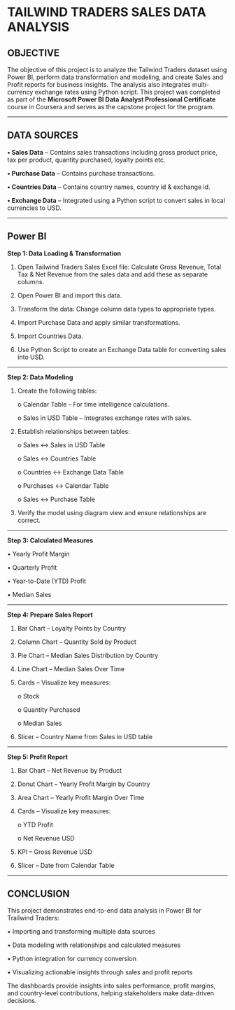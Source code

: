 # **TAILWIND TRADERS SALES DATA ANALYSIS**

## OBJECTIVE

The objective of this project is to analyze the Tailwind Traders dataset using Power BI, perform data transformation and modeling, and create Sales and Profit reports for business insights. The analysis also integrates multi-currency exchange rates using Python script. This project was completed as part of the **Microsoft Power BI Data Analyst Professional Certificate** course in Coursera and serves as the capstone project for the program.
________________________________________
## DATA SOURCES
**•	Sales Data** – Contains sales transactions including gross product price, tax per product, quantity purchased, loyalty points etc.

**•	Purchase Data** – Contains purchase transactions.

**•	Countries Data** – Contains country names, country id & exchange id.

**•	Exchange Data** – Integrated using a Python script to convert sales in local currencies to USD.
________________________________________
## Power BI

**Step 1: Data Loading & Transformation**

1.	Open Tailwind Traders Sales Excel file:  Calculate Gross Revenue, Total Tax & Net Revenue from the sales data and add these as separate columns.
   
2.	Open Power BI and import this data.
	
3.	Transform the data: Change column data types to appropriate types.
  
4.	Import Purchase Data and apply similar transformations.
  
5.	Import Countries Data.
  
6.	Use Python Script to create an Exchange Data table for converting sales into USD.
   
________________________________________

**Step 2: Data Modeling**

1.	Create the following tables:
   
    o	Calendar Table – For time intelligence calculations.

    o	Sales in USD Table – Integrates exchange rates with sales.

2.	Establish relationships between tables:
   
    o	Sales ↔ Sales in USD Table

    o	Sales ↔ Countries Table
  
    o	Countries ↔ Exchange Data Table

    o	Purchases ↔ Calendar Table

    o	Sales ↔ Purchase Table

3.	Verify the model using diagram view and ensure relationships are correct.
________________________________________

**Step 3: Calculated Measures**

  •	Yearly Profit Margin

  •	Quarterly Profit

  •	Year-to-Date (YTD) Profit

  •	Median Sales
________________________________________

**Step 4: Prepare Sales Report**

1.	Bar Chart – Loyalty Points by Country
   
2.	Column Chart – Quantity Sold by Product
  
3.	Pie Chart – Median Sales Distribution by Country
	
4.	Line Chart – Median Sales Over Time
  
5.	Cards – Visualize key measures:
	
    o	Stock

    o	Quantity Purchased

    o	Median Sales

6.	Slicer – Country Name from Sales in USD table
________________________________________

**Step 5: Profit Report**

1.	Bar Chart – Net Revenue by Product
   
2.	Donut Chart – Yearly Profit Margin by Country
   
3.	Area Chart – Yearly Profit Margin Over Time
   
4.	Cards – Visualize key measures:
   
    o	YTD Profit

    o	Net Revenue USD

5.	KPI – Gross Revenue USD
   
6.	Slicer – Date from Calendar Table
________________________________________

## CONCLUSION

This project demonstrates end-to-end data analysis in Power BI for Trailwind Traders:

•	Importing and transforming multiple data sources

•	Data modeling with relationships and calculated measures

•	Python integration for currency conversion

•	Visualizing actionable insights through sales and profit reports

The dashboards provide insights into sales performance, profit margins, and country-level contributions, helping stakeholders make data-driven decisions.

